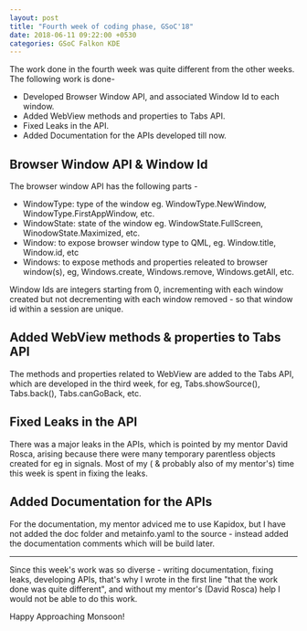 ```yaml
---
layout: post
title: "Fourth week of coding phase, GSoC'18"
date: 2018-06-11 09:22:00 +0530
categories: GSoC Falkon KDE
---
```


The work done in the fourth week was quite different from the other weeks. The following work is done-

- Developed Browser Window API, and associated Window Id to each window.
- Added WebView methods and properties to Tabs API.
- Fixed Leaks in the API.
- Added Documentation for the APIs developed till now.

## Browser Window API &amp; Window Id
The browser window API has the following parts -

- WindowType: type of the window eg. WindowType.NewWindow, WindowType.FirstAppWindow, etc.
- WindowState: state of the window eg. WindowState.FullScreen, WinodowState.Maximized, etc.
- Window: to expose browser window type to QML, eg. Window.title, Window.id, etc
- Windows: to expose methods and properties releated to browser window(s), eg, Windows.create, Windows.remove, Windows.getAll, etc.

Window Ids are integers starting from 0, incrementing with each window created but not decrementing with each window removed - so that window id within a session are unique.

## Added WebView methods &amp; properties to Tabs API
The methods and properties related to WebView are added to the Tabs API, which are developed in the third week, for eg, Tabs.showSource(), Tabs.back(), Tabs.canGoBack, etc.

## Fixed Leaks in the API
There was a major leaks in the APIs, which is pointed by my mentor David Rosca, arising because there were many temporary parentless objects created for eg in signals. Most of my ( &amp; probably also of my mentor's) time this week is spent in fixing the leaks.

## Added Documentation for the APIs
For the documentation, my mentor adviced me to use Kapidox, but I have not added the doc folder and metainfo.yaml to the source - instead added the documentation comments which will be build later.

<hr/>

Since this week's work was so diverse - writing documentation, fixing leaks, developing APIs, that's why I wrote in the first line "that the work done was quite different", and without my mentor's (David Rosca) help I would not be able to do this work.

Happy Approaching Monsoon!
